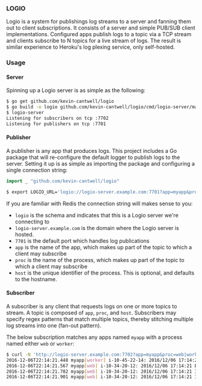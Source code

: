 ### LOGIO

Logio is a system for publishings log streams to a server and fanning them out to client subscriptions. It consists of a server and simple PUB/SUB client implementations. Configured apps publish logs to a topic via a TCP stream and clients subscribe to N topics for a live stream of logs. The result is similar experience to Heroku's log plexing service, only self-hosted.

### Usage

#### Server

Spinning up a Logio server is as simple as the following:

```bash
$ go get github.com/kevin-cantwell/logio
$ go build -o logio github.com/kevin-cantwell/logio/cmd/logio-server/main.go
$ logio-server
Listening for subscribers on tcp :7702
Listening for publishers on tcp :7701
```

#### Publisher

A publisher is any app that produces logs. This project includes a Go package that will re-configure the default logger to publish logs
to the server. Setting it up is as simple as importing the package and configuring a single connection string:

```go
import _ "github.com/kevin-cantwell/logio"
```

```bash
$ export LOGIO_URL='logio://logio-server.example.com:7701?app=myapp&proc=web&host=foobar'
```

If you are familiar with Redis the connection string will makes sense to you:
* `logio` is the schema and indicates that this is a Logio server we're connecting to
* `logio-server.example.com` is the domain where the Logio server is hosted.
* `7701` is the default port which handles log publications
* `app` is the name of the app, which makes up part of the topic to which a client may subscribe
* `proc` is the name of the process, which makes up part of the topic to which a client may subscribe
* `host` is the unique identifier of the process. This is optional, and defaults to the hostname.

#### Subscriber

A subscriber is any client that requests logs on one or more topics to stream. A topic is composed of `app`, `proc`, and `host`. Subscribers may specify regex patterns that match multiple topics, thereby stitching multiple log streams into one (fan-out pattern).

The below subscription matches any apps named `myapp` with a process named either `web` or `worker`:

```bash
$ curl -N 'http://logio-server.example.com:7702?app=myapp&proc=web|worker'
2016-12-06T22:14:21.448 myapp[worker] i-10-45-22-14: 2016/12/06 17:14:21 INFO This is a worker log
2016-12-06T22:14:21.567 myapp[web] i-10-34-20-12: 2016/12/06 17:14:21 ERROR This is a web error
2016-12-06T22:14:21.782 myapp[web] i-10-34-20-12: 2016/12/06 17:14:21 INFO This is a web log
2016-12-06T22:14:21.901 myapp[web] i-10-34-20-12: 2016/12/06 17:14:21 INFO This is a web log
```




